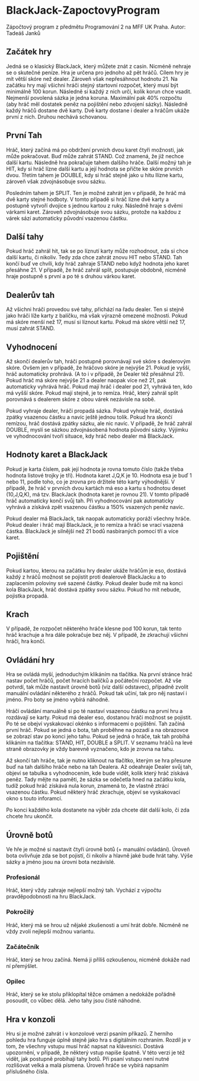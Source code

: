 # BlackJack-ZapoctovyProgram
Zápočtový program z předmětu Programování 2 na MFF UK Praha. Autor: Tadeáš Janků

## Začátek hry
Jedná se o klasický BlackJack, který můžete znát z casin. Nicméně nehraje se o skutečné peníze.
Hra je určena pro jednoho až pět hráčů. Cílem hry je mít větší skóre než dealer. Zároveň však nepřesáhnout hodnotu 21.
Na začátku hry mají všichni hráči stejný startovní rozpočet, který musí být minimálně 100 korun. Následně si každý z nich určí,
kolik korun chce vsadit. Nejmenší povolená sázka je jedna koruna. Maximální pak 40% rozpočtu (aby hráč měl dostatek peněz na pojištění nebo 
zdvojení sázky). Následně každý hráčů dostane dvě karty. Dvě karty dostane i dealer a hráčům ukáže první z nich. Druhou nechává schovanou.

## První Tah
Hráč, který začíná má po obdržení prvních dvou karet čtyři možnosti, jak může pokračovat. Buď může zahrát STAND. Což znamená, že již nechce další kartu.
Následně hra pokračuje tahem dalšího hráče. Další možný tah je HIT, kdy si hráč lízne další kartu a její hodnota se přičte ke skóre prvních dvou. Třetím tahem je DOUBLE,
kdy si hráč stejně jako u hitu llízne kartu, zároveň však zdvojnásobuje svou sázku. 

Posledním tahem je SPLIT. Ten je možné zahrát jen v případě, že hráč má dvě karty stejné hodboty.
V tomto případě si hráč lízne dvě karty a postupně vytvoří dvojice s jednou kartou z ruky. Následně hraje s dvěmi várkami karet. Zároveň zdvojnásobuje svou sázku, protože na každou z várek
sází automaticky původní vsazenou částku.

## Další tahy
Pokud hráč zahrál hit, tak se po líznutí karty může rozhodnout, zda si chce další kartu, či nikoliv. Tedy zda chce zahrát znovu HIT nebo STAND. Tah končí buď ve chvíli,
kdy hráč zahraje STAND nebo když hodnota jeho karet přesáhne 21. V případě, že hráč zahrál split, postupuje obdobně, nicméně hraje postupně s první a po té s druhou várkou karet.

## Dealerův tah
Až všichni hráči provedou své tahy, přichází na řadu dealer. Ten si stejně jako hráči líže karty z balíčku, má však výrazně omezené možnosti. Pokud má skóre menší než 17, musí si líznout kartu.
Pokud má skóre větší než 17, musí zahrát STAND.

## Vyhodnocení
Až skončí dealerův tah, hráči postupně porovnávají své skóre s dealerovým skóre. Ovšem jen v případě, že hráčovo skóre je nejvýše 21. Pokud je vyšší, hráč automaticky prohrává. 
(A to i v případě, že Dealer též přesáhnul 21). Pokud hráč má skóre nejvýše 21 a dealer naopak více než 21, pak automaticky vyhrává hráč. Pokud mají hráč i dealer pod 21, vyhrává ten, kdo 
má vyšší skóre. Pokud mají stejně, je to remíza. Hráč, který zahrál split porovnává s dealerem skóre z obou várek nezávisle na sobě. 

Pokud vyhraje dealer, hráči propadá sázka. Pokud vyhraje hráč, 
dostává zpátky vsazenou částku a navíc ještě jednou tolik. Pokud hra skončí remízou, hráč dostává zpátky sázku, ale nic navíc. V případě, že hráč zahrál DOUBLE, myslí se sázkou zdvojnásobená hodnota původní sázky. Výjimku ve vyhodnocování tvoří situace, kdy hráč nebo dealer má BlackJack.

## Hodnoty karet a BlackJack
Pokud je karta číslem, pak její hodnota je rovna tomuto číslo (takže třeba hodnota listové trojky je tři). Hodnota karet J,Q,K je 10. Hodnota esa je buď 1 nebo 11, podle toho, co je zrovna pro držitele této
karty výhodnější. V případě, že hráč v prvních dvou kartách má eso a kartu s hodnotou deset (10,J,Q,K), má tzv. BlackJack (hodnota karet je rovnou 21). V tomto případě hráč automaticky končí svůj tah. Při vyhodnocování pak automaticky vyhrává a získává zpět vsazenou částku a 150% vsazených peněz navíc.

Pokud dealer má BlackJack, tak naopak automaticky poráží všechny hráče. Pokud dealer i hráč mají BlackJack, je to remíza a hráči se vrací vsazená částka. BlackJack je silnější než 21 bodů nasbíraných pomocí tří 
a více karet.

## Pojištění
Pokud kartou, kterou na začátku hry dealer ukáže hráčům je eso, dostává každý z hráčů možnost se pojistit proti dealerově BlackJacku a to zaplacením poloviny své sazené částky. Pokud dealer bude mít na konci
kola BlackJack, hráč dostává zpátky svou sázku. Pokud ho mít nebude, pojistka propadá.

## Krach
V případě, že rozpočet některého hráče klesne pod 100 korun, tak tento hráč krachuje a hra dále pokračuje bez něj. V případě, že zkrachují všichni hráči, hra končí.

## Ovládání hry
Hra se ovládá myší, jednoduchým klikáním na tlačítka. Na první stránce hráč nastav počet hráčů, počet hracích balíčků a počáteční rozpočet. Až vše potvrdí, tak může nastavit úrovně botů (viz další odstavec), případně zvolit manuální ovládání některého z hráčů. Pokud tak učiní, tak pro něj nastaví i jméno. Pro boty se jméno vybírá náhodně. 

Hráči ovládání manuálně si po té nastaví vsazenou částku na první hru a rozdávají se karty. Pokud má dealer eso, dostanou hráči možnost se pojistit. Po té se obejví vyskakovací okénko s informacemi o pojištění.
Tah začíná první hráč. Pokud se jedná o bota, tah proběhne na pozadí a na obrazovce se zobrazí stav po konci jeho tahu. Pokud se jedná o hráče, tak tah probíhá klikáním na tlačítka: STAND, HIT, DOUBLE a SPLIT. V
seznamu hráčů na levé straně obrazovky je vždy barevně vyznačeno, kdo je zrovna na tahu. 

Až skončí tah hráče, tak je nutno kliknout na tlačítko, kterým se hra přesune buď na tah dalšího hráče nebo na tah Dealera. Až odeahraje Dealer svůj tah, objeví se tabulka s vyhodnocením, kde bude vidět, kolik který hráč získává peněz. Tady mějte na paměti, že sázka se odečetla hned na začátku kola, tudíž pokud hráč získává nula korun, znamená to, že vlastně ztrácí vsazenou částku. Pokud některý hráč zkrachuje, objeví se vyskakovací okno s touto inforamcí.

Po konci každého kola dostanete na výběr zda chcete dát další kolo, či zda chcete hru ukončit.

## Úrovně botů

Ve hře je možné si nastavit čtyři úrovně botů (+ manuální ovládání). Úroveň bota ovlivňuje zda se bot pojistí, či nikoliv a hlavně jaké bude hrát tahy. Výše sázky a jméno jsou na úrovni bota nezávislé.

### Profesionál
Hráč, který vždy zahraje nejlepší možný tah. Vychází z výpočtu pravděpodobnosti na hru BlackJack.

### Pokročilý 
Hráč, který má se hrou už nějaké zkušenosti a umí hrát dobře. Nicméně ne vždy zvolí nejlepší možnou variantu.

### Začátečník 
Hráč, který se hrou začíná. Nemá ji příliš ozkoušenou, nicméně dokáže nad ní přemýšlet.

### Opilec 
Hráč, který se ke stolu přiklopítal těžce omámen a nedokáže pořádně posoudit, co vůbec dělá. Jeho tahy jsou čistě náhodné.

## Hra v konzoli

Hru si je možné zahrát i v konzolové verzi psaním příkazů. Z herního pohledu hra funguje úplně stejně jako hra s digitálním rozhraním. Rozdíl je v tom, že všechny vstupu musí hráč napsat na klávesnici. Dostává 
upozornění, v případě, že některý vstup napíše špatně. V této verzi je též vidět, jak postupně probíhají tahy botů. Při psaní vstupu není nutné rozlišovat velká a malá písmena. Úroveň hráče se vybírá napsaním příslušného čísla.
